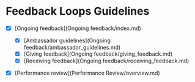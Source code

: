 # Feedback Loops Guidelines
- [x] [Ongoing feedback](Ongoing feedback/index.md)
  - [x] [Ambassador guidelines](Ongoing feedback/ambassador_guidelines.md)
  - [x] [Giving feedback](Ongoing feedback/giving_feedback.md)
  - [x] [Receiving feedback](Ongoing feedback/receiving_feedback.md)
- [x] [Performance review](Performance Review/overview.md)


